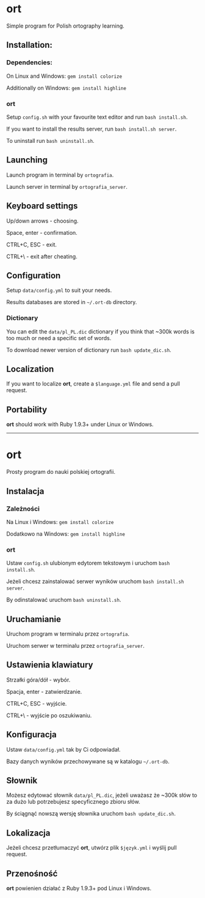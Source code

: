ort
===

Simple program for Polish ortography learning.

## Installation:

### Dependencies:
On Linux and Windows: `gem install colorize`

Additionally on Windows: `gem install highline`

### ort

Setup `config.sh` with your favourite text editor and run `bash install.sh`.

If you want to install the results server, run `bash install.sh server`.

To uninstall run `bash uninstall.sh`.

## Launching

Launch program in terminal by `ortografia`.

Launch server in terminal by `ortografia_server`.

## Keyboard settings

Up/down arrows - choosing.

Space, enter - confirmation.

CTRL+C, ESC - exit.

CTRL+\ - exit after cheating.

## Configuration

Setup `data/config.yml` to suit your needs.

Results databases are stored in `~/.ort-db` directory.

### Dictionary

You can edit the `data/pl_PL.dic` dictionary if you think that ~300k
words is too much or need a specific set of words.

To download newer version of dictionary run `bash update_dic.sh`.

## Localization

If you want to localize **ort**, create a `$language.yml` file and send a
pull request.

## Portability

**ort** should work with Ruby 1.9.3+ under Linux or Windows.

---

ort
===

Prosty program do nauki polskiej ortografii.

## Instalacja

### Zależności

Na Linux i Windows: `gem install colorize`

Dodatkowo na Windows: `gem install highline`

### ort

Ustaw `config.sh` ulubionym edytorem tekstowym i uruchom `bash install.sh`.

Jeżeli chcesz zainstalować serwer wyników uruchom `bash install.sh server`.

By odinstalować uruchom `bash uninstall.sh`.

## Uruchamianie

Uruchom program w terminalu przez `ortografia`.

Uruchom serwer w terminalu przez `ortografia_server`.

## Ustawienia klawiatury

Strzałki góra/dół - wybór.

Spacja, enter - zatwierdzanie.

CTRL+C, ESC - wyjście.

CTRL+\ - wyjście po oszukiwaniu.

## Konfiguracja

Ustaw `data/config.yml` tak by Ci odpowiadał.

Bazy danych wyników przechowywane są w katalogu `~/.ort-db`.

## Słownik

Możesz edytować słownik `data/pl_PL.dic`, jeżeli uważasz że ~300k słów to za dużo lub potrzebujesz specyficznego zbioru słów.

By ściągnąć nowszą wersję słownika uruchom `bash update_dic.sh`.

## Lokalizacja

Jeżeli chcesz przetłumaczyć **ort**, utwórz plik `$język.yml` i wyślij pull request.

## Przenośność

**ort** powienien działać z Ruby 1.9.3+ pod Linux i Windows.
